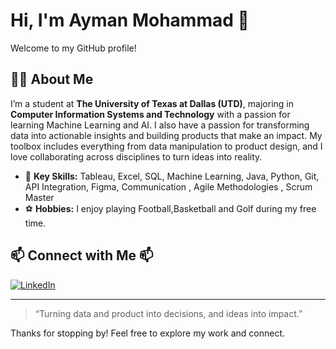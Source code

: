 # Hi, I'm Ayman Mohammad 👋  
Welcome to my GitHub profile!

## 👨‍💻 About Me

I’m a student at **The University of Texas at Dallas (UTD)**, majoring in **Computer Information Systems and Technology** with a passion for learning Machine Learning and AI. I also  have a passion for transforming data into actionable insights and building products that make an impact. My toolbox includes everything from data manipulation to product design, and I love collaborating across disciplines to turn ideas into reality.



- 🚀 **Key Skills:** Tableau, Excel, SQL, Machine Learning, Java, Python, Git, API Integration, Figma, Communication , Agile Methodologies , Scrum Master  
- ⚽ **Hobbies:** I enjoy playing Football,Basketball and Golf during my free time.

## 📫 Connect with Me 📫
<a href="https://www.linkedin.com/in/ayman-mohammad-063278255/" target="_blank">
  <img src="https://img.shields.io/badge/LinkedIn-Ayman%20Mohammad-blue?style=flat-square&logo=linkedin" alt="LinkedIn">
</a>

---

> “Turning data and product into decisions, and ideas into impact.”

Thanks for stopping by! Feel free to explore my work and connect.

